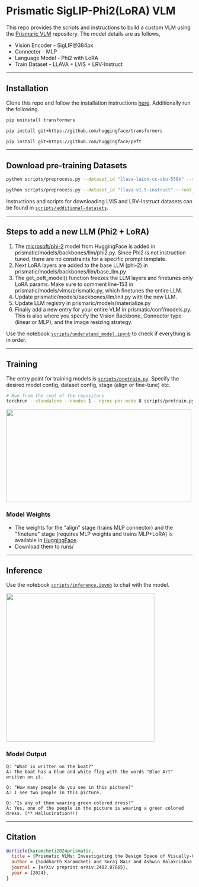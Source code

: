 # Prismatic SigLIP-Phi2(LoRA) VLM

This repo provides the scripts and instructions to build a custom VLM using the [Prismaric VLM](https://github.com/TRI-ML/prismatic-vlms) repository. The model details are as follows,

* Vision Encoder - SigLIP@384px
* Connector - MLP
* Language Model - Phi2 with LoRA
* Train Dataset - LLAVA + LVIS + LRV-Instruct

---

## Installation

Clone this repo and follow the installation instructions [here](https://github.com/TRI-ML/prismatic-vlms?tab=readme-ov-file#installation). Additionally run the following.

```bash
pip uninstall transformers

pip install git+https://github.com/huggingface/transformers

pip install git+https://github.com/huggingface/peft
```


---

## Download pre-training Datasets

```bash
python scripts/preprocess.py --dataset_id "llava-laion-cc-sbu-558k" --root_dir training_data/

python scripts/preprocess.py --dataset_id "llava-v1.5-instruct" --root_dir training_data/
```
Instructions and scripts for downloading LVIS and LRV-Instruct datasets can be found in [`scripts/additional-datasets`](scripts/additional-datasets).


---

## Steps to add a new LLM (Phi2 + LoRA)
1. The [microsoft/phi-2](https://huggingface.co/microsoft/phi-2) model from HuggingFace is added in prismatic/models/backbones/llm/phi2.py. Since Phi2 is not instruction tuned, there are no constraints for a specific prompt template.
2. Next LoRA layers are added to the base LLM (phi-2) in prismatic/models/backbones/llm/base_llm.py
3. The get_peft_model() function freezes the LLM layers and finetunes only LoRA params. Make sure to comment line-153 in prismatic/models/vlms/prismatic.py, which finetunes the entire LLM.
4. Update prismatic/models/backbones/llm/init.py with the new LLM.
5. Update LLM registry in prismaric/models/materialize.py
6. Finally add a new entry for your entire VLM in prismatic/conf/models.py. This is also where you specify the Vision Backbone, Connector type (linear or MLP), and the image resizing strategy.


Use the notebook [`scripts/understand_model.ipynb`](scripts/understand_model.ipynb) to check if everything is in order.

---

## Training

The entry point for training models is [`scripts/pretrain.py`](scripts/pretrain.py). Specify the desired model config, dataset config, stage (align or fine-tune) etc.

```bash
# Run from the root of the repository
torchrun --standalone --nnodes 1 --nproc-per-node 8 scripts/pretrain.py
```

<img src="https://github.com/NMS05/Prismatic-SigLIP-Phi2-LoRA-VLM/blob/main/assets/finetune_loss.png" width="500" height="250">

### Model Weights

- The weights for the "align" stage (trains MLP connector) and the "finetune" stage (requires MLP weights and trains MLP+LoRA) is available in [HuggingFace](https://huggingface.co/nms05/SigLIP_Phi2_LoRA_VLM).
- Download them to runs/

---

## Inference

Use the notebook [`scripts/inference.ipynb`](scripts/inference.ipynb) to chat with the model.

<img src="https://github.com/NMS05/Prismatic-SigLIP-Phi2-LoRA-VLM/blob/main/assets/test_image.png" width="400" height="400">

### Model Output

```
Q: "What is written on the boat?"
A: The boat has a blue and white flag with the words "Blue Art" written on it.

Q: "How many people do you see in this picture?"
A: I see two people in this picture.

Q: "Is any of them wearing green colored dress?"
A: Yes, one of the people in the picture is wearing a green colored dress. (** Hallucination!!)
```


---
## Citation 

```bibtex
@article{karamcheti2024prismatic,
  title = {Prismatic VLMs: Investigating the Design Space of Visually-Conditioned Language Models},
  author = {Siddharth Karamcheti and Suraj Nair and Ashwin Balakrishna and Percy Liang and Thomas Kollar and Dorsa Sadigh},
  journal = {arXiv preprint arXiv:2402.07865},
  year = {2024},
}
```
